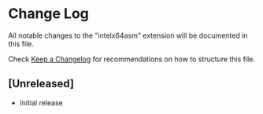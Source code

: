 # Change Log

All notable changes to the "intelx64asm" extension will be documented in this file.

Check [Keep a Changelog](http://keepachangelog.com/) for recommendations on how to structure this file.

## [Unreleased]

- Initial release